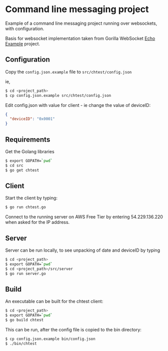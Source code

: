 # Command line messaging project

Example of a command line messaging project running over websockets, with configuration.

Basis for websocket implementation taken from Gorilla WebSocket [Echo Example][1] project.

## Configuration

Copy the `config.json.example` file to `src/chtest/config.json`

ie,

```bash
$ cd <project_path>
$ cp config.json.example src/chtest/config.json
```

Edit config.json with value for client - ie change the value of deviceID:

```json
{
  "deviceID": "0x0001"
}
```

## Requirements

Get the Golang libraries

```bash
$ export GOPATH=`pwd`
$ cd src
$ go get chtest

```



## Client

Start the client by typing:

```bash
$ go run chtest.go
```

Connect to the running server on AWS Free Tier by entering  54.229.136.220 when asked for the IP address.

## Server

Server can be run locally, to see unpacking of date and deviceID by typing  
  
```bash
$ cd <project_path>
$ export GOPATH=`pwd`
$ cd <project_path>/src/server
$ go run server.go
```

## Build

An executable can be built for the chtest client: 

```bash
$ cd <project_path>
$ export GOPATH=`pwd`
$ go build chtest
```
This can be run, after the config file is copied to the bin directory:

```bash
$ cp config.json.example bin/config.json
$ ./bin/chtest
```



[1]: https://github.com/gorilla/websocket/tree/master/examples/echo
